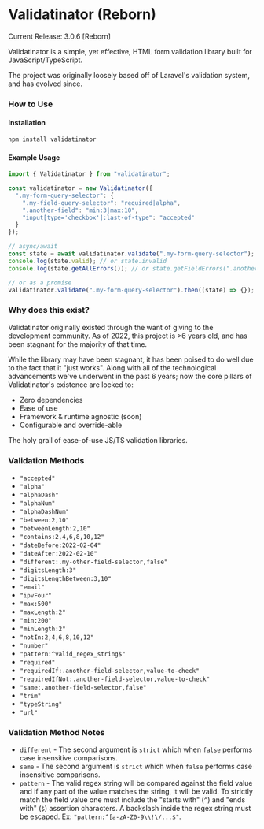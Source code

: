 # Validatinator (Reborn)

Current Release: 3.0.6 [Reborn]

Validatinator is a simple, yet effective, HTML form validation library built for JavaScript/TypeScript.

The project was originally loosely based off of Laravel's validation system, and has evolved since.

### How to Use

#### Installation

```javascript
npm install validatinator
```

#### Example Usage

```javascript
import { Validatinator } from "validatinator";

const validatinator = new Validatinator({
  ".my-form-query-selector": {
    ".my-field-query-selector": "required|alpha",
    ".another-field": "min:3|max:10",
    "input[type='checkbox']:last-of-type": "accepted"
  }
});

// async/await
const state = await validatinator.validate(".my-form-query-selector");
console.log(state.valid); // or state.invalid
console.log(state.getAllErrors()); // or state.getFieldErrors(".another-field")

// or as a promise
validatinator.validate(".my-form-query-selector").then((state) => {});
```

### Why does this exist?

Validatinator originally existed through the want of giving to the development community. As of 2022, this project is >6 years old, and has been stagnant for the majority of that time.

While the library may have been stagnant, it has been poised to do well due to the fact that it "just works". Along with all of the technological advancements we've underwent in the past 6 years; now the core pillars of Validatinator's existence are locked to:

* Zero dependencies
* Ease of use
* Framework & runtime agnostic (soon)
* Configurable and override-able

The holy grail of ease-of-use JS/TS validation libraries.

### Validation Methods

* `"accepted"`
* `"alpha"`
* `"alphaDash"`
* `"alphaNum"`
* `"alphaDashNum"`
* `"between:2,10"`
* `"betweenLength:2,10"`
* `"contains:2,4,6,8,10,12"`
* `"dateBefore:2022-02-04"`
* `"dateAfter:2022-02-10"`
* `"different:.my-other-field-selector,false"`
* `"digitsLength:3"`
* `"digitsLengthBetween:3,10"`
* `"email"`
* `"ipvFour"`
* `"max:500"`
* `"maxLength:2"`
* `"min:200"`
* `"minLength:2"`
* `"notIn:2,4,6,8,10,12"`
* `"number"`
* `"pattern:^valid_regex_string$"`
* `"required"`
* `"requiredIf:.another-field-selector,value-to-check"`
* `"requiredIfNot:.another-field-selector,value-to-check"`
* `"same:.another-field-selector,false"`
* `"trim"`
* `"typeString"`
* `"url"`

### Validation Method Notes

* `different` - The second argument is `strict` which when `false` performs case insensitive comparisons.
* `same` - The second argument is `strict` which when `false` performs case insensitive comparisons.
* `pattern` - The valid regex string will be compared against the field value and if any part of the value matches the string, it will be valid. To strictly match the field value one must include the "starts with" (`^`) and "ends with" (`$`) assertion characters. A backslash inside the regex string must be escaped. Ex: `"pattern:^[a-zA-Z0-9\\!\/...$"`.
